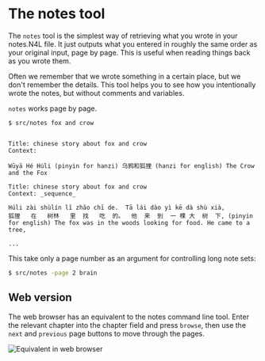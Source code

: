 # The notes tool

The `notes` tool is the simplest way of retrieving what you wrote in your notes.N4L file. It just outputs what you entered in
roughly the same order as your original input, page by page. This is useful when reading things back as you wrote them.

Often we remember that we wrote something in a certain place, but we don't remember the details. This tool helps you to
see how you intentionally wrote the notes, but without comments and variables.

`notes` works page by page.

```
$ src/notes fox and crow


Title: chinese story about fox and crow
Context:

Wūyā Hé Húli (pinyin for hanzi) 乌鸦和狐狸 (hanzi for english) The Crow and the Fox

Title: chinese story about fox and crow
Context: _sequence_

Húli zài shùlín lĭ zhăo chī de.  Tā lái dào yì kē dà shù xià,
狐狸   在   树林   里  找   吃  的。  他  来  到  一 棵 大  树  下, (pinyin for english) The fox was in the woods looking for food. He came to a tree,

...

```

This take only a page number as an argument for controlling long note sets:

```bash
$ src/notes -page 2 brain
```

## Web version

The web browser has an equivalent to the notes command line tool. Enter the relevant chapter into the chapter field and
press `browse`, then use the `next` and `previous` page buttons to move through the pages.

![Equivalent in web browser](https://github.com/markburgess/SSTorytime/blob/main/docs/figs/notes.png "notes search")
